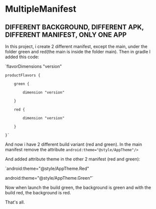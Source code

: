 # MultipleManifest
## DIFFERENT BACKGROUND, DIFFERENT APK, DIFFERENT MANIFEST, ONLY ONE APP

In this project, i create 2 different manifest, except the main, under the folder green and red(the main is inside the folder main).
Then in gradle I added this code: 

`flavorDimensions "version"

    productFlavors {
    
        green {
        
            dimension "version"
            
        }
        
        red {
        
            dimension "version"
            
        }
        
    }`
   
   And now i have 2 different build variant (red and green).
   In the main manifest remove the attribute 
    `android:theme="@style/AppTheme"/>`
    
   And added attribute theme in the other 2 manifest (red and green):
    
   `android:theme="@style/AppTheme.Red"
   
   android:theme="@style/AppTheme.Green"`
   
   Now when launch the build green, the background is green and with the build red, the background is red.
   
   That's all.
